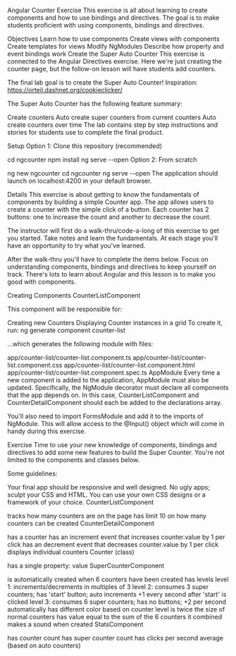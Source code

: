 Angular Counter Exercise
This exercise is all about learning to create components and how to use bindings and directives. The goal is to make students proficient with using components, bindings and directives.

Objectives
Learn how to use components
Create views with components
Create templates for views
Modify NgModules
Describe how property and event bindings work
Create the Super Auto Counter
This exercise is connected to the Angular Directives exercise. Here we're just creating the counter page, but the follow-on lesson will have students add counters.

The final lab goal is to create the Super Auto Counter! Inspiration: https://orteil.dashnet.org/cookieclicker/

The Super Auto Counter has the following feature summary:

Create counters
Auto create super counters from current counters
Auto create counters over time
The lab contains step by step instructions and stories for students use to complete the final product.

Setup
Option 1: Clone this repository (recommended)

cd ngcounter
npm install
ng serve --open
Option 2: From scratch

ng new ngcounter
cd ngcounter
ng serve --open
The application should launch on localhost:4200 in your default browser.

Details
This exercise is about getting to know the fundamentals of components by building a simple Counter app. The app allows users to create a counter with the simple click of a button. Each counter has 2 buttons: one to increase the count and another to decrease the count.

The instructor will first do a walk-thru/code-a-long of this exercise to get you started. Take notes and learn the fundamentals. At each stage you'll have an opportunity to try what you've learned.

After the walk-thru you'll have to complete the items below. Focus on understanding components, bindings and directives to keep yourself on track. There's lots to learn about Angular and this lesson is to make you good with components.

Creating Components
CounterListComponent

This component will be responsible for:

Creating new Counters
Displaying Counter instances in a grid
To create it, run: ng generate component counter-list

...which generates the following module with files:

app/counter-list/counter-list.component.ts
app/counter-list/counter-list.component.css
app/counter-list/counter-list.component.html
app/counter-list/counter-list.component.spec.ts
AppModule
Every time a new component is added to the application, AppModule must also be updated. Specifically, the NgModule decorator must declare all components that the app depends on. In this case, CounterListComponent and CounterDetailComponent should each be added to the declarations array.

You'll also need to import FormsModule and add it to the imports of NgModule. This will allow access to the @Input() object which will come in handy during this exercise.

Exercise
Time to use your new knowledge of components, bindings and directives to add some new features to build the Super Counter. You're not limited to the components and classes below.

Some guidelines:

Your final app should be responsive and well designed. No ugly apps; sculpt your CSS and HTML.
You can use your own CSS designs or a framework of your choice.
CounterListComponent

tracks how many counters are on the page
has limit 10 on how many counters can be created
CounterDetailComponent

has a counter
has an increment event that increases counter.value by 1 per click
has an decrement event that decreases counter.value by 1 per click
displays individual counters
Counter (class)

has a single property: value
SuperCounterComponent

is automatically created when 6 counters have been created
has levels
level 1: increments/decrements in multiples of 3
level 2: consumes 3 super counters; has 'start' button; auto increments +1 every second after 'start' is clicked
level 3: consumes 6 super counters; has no buttons; +2 per second automatically
has different color based on counter level
is twice the size of normal counters
has value equal to the sum of the 6 counters it combined
makes a sound when created
StatsComponent

has counter count
has super counter count
has clicks per second average (based on auto counters)
